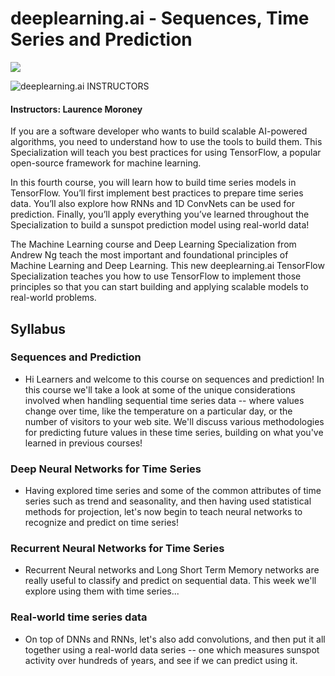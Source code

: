 # deeplearning.ai - Sequences, Time Series and Prediction

<img src="https://i.imgur.com/I7rbTZW.png">

![deeplearning.ai](http://i.imgur.com/Qktqnu1.png) INSTRUCTORS
#### Instructors: Laurence Moroney


If you are a software developer who wants to build scalable AI-powered algorithms, you need to understand how to use the tools to build them. This Specialization will teach you best practices for using TensorFlow, a popular open-source framework for machine learning.

In this fourth course, you will learn how to build time series models in TensorFlow. You’ll first implement best practices to prepare time series data. You’ll also explore how RNNs and 1D ConvNets can be used for prediction. Finally, you’ll apply everything you’ve learned throughout the Specialization to build a sunspot prediction model using real-world data!

The Machine Learning course and Deep Learning Specialization from Andrew Ng teach the most important and foundational principles of Machine Learning and Deep Learning. This new deeplearning.ai TensorFlow Specialization teaches you how to use TensorFlow to implement those principles so that you can start building and applying scalable models to real-world problems. 

## Syllabus
### Sequences and Prediction
- Hi Learners and welcome to this course on sequences and prediction! In this course we'll take a look at some of the unique considerations involved when handling sequential time series data -- where values change over time, like the temperature on a particular day, or the number of visitors to your web site. We'll discuss various methodologies for predicting future values in these time series, building on what you've learned in previous courses!

### Deep Neural Networks for Time Series
- Having explored time series and some of the common attributes of time series such as trend and seasonality, and then having used statistical methods for projection, let's now begin to teach neural networks to recognize and predict on time series!

### Recurrent Neural Networks for Time Series
- Recurrent Neural networks and Long Short Term Memory networks are really useful to classify and predict on sequential data. This week we'll explore using them with time series...


### Real-world time series data
- On top of DNNs and RNNs, let's also add convolutions, and then put it all together using a real-world data series -- one which measures sunspot activity over hundreds of years, and see if we can predict using it.